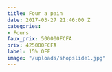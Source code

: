 ```yaml
---
title: Four a pain
date: 2017-03-27 21:46:00 Z
categories:
- Fours
faux_prix: 500000FCFA
prix: 425000FCFA
label: 15% OFF
image: "/uploads/shopslide1.jpg"
---
```


